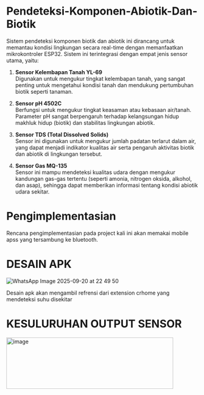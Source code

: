 
# Pendeteksi-Komponen-Abiotik-Dan-Biotik

Sistem pendeteksi komponen biotik dan abiotik ini dirancang untuk memantau kondisi lingkungan secara real-time dengan memanfaatkan mikrokontroler ESP32. Sistem ini terintegrasi dengan empat jenis sensor utama, yaitu:

1. **Sensor Kelembapan Tanah YL-69**  
   Digunakan untuk mengukur tingkat kelembapan tanah, yang sangat penting untuk mengetahui kondisi tanah dan mendukung pertumbuhan biotik seperti tanaman.

2. **Sensor pH 4502C**  
   Berfungsi untuk mengukur tingkat keasaman atau kebasaan air/tanah. Parameter pH sangat berpengaruh terhadap kelangsungan hidup makhluk hidup (biotik) dan stabilitas lingkungan abiotik.

3. **Sensor TDS (Total Dissolved Solids)**  
   Sensor ini digunakan untuk mengukur jumlah padatan terlarut dalam air, yang dapat menjadi indikator kualitas air serta pengaruh aktivitas biotik dan abiotik di lingkungan tersebut.

4. **Sensor Gas MQ-135**  
   Sensor ini mampu mendeteksi kualitas udara dengan mengukur kandungan gas-gas tertentu (seperti amonia, nitrogen oksida, alkohol, dan asap), sehingga dapat memberikan informasi tentang kondisi abiotik udara sekitar.

# Pengimplementasian

Rencana pengimplementasian pada project kali ini akan memakai mobile apss yang tersambung ke bluetooth.

# DESAIN APK
![WhatsApp Image 2025-09-20 at 22 49 50](https://github.com/user-attachments/assets/c0fcb1af-81c2-4c69-8df7-cc327e7bc7e2)


Desain apk akan mengambil refrensi dari extension crhome yang mendeteksi suhu disekitar

# KESULURUHAN OUTPUT SENSOR 
<img width="438" height="135" alt="image" src="https://github.com/user-attachments/assets/0bce8e1f-19f4-458a-9119-9896f21ed971" />


